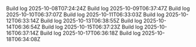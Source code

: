 Build log 2025-10-08T07:24:24Z
Build log 2025-10-09T06:37:47Z
Build log 2025-10-10T06:37:07Z
Build log 2025-10-11T06:33:03Z
Build log 2025-10-12T06:33:14Z
Build log 2025-10-13T06:38:55Z
Build log 2025-10-14T06:36:54Z
Build log 2025-10-15T06:37:23Z
Build log 2025-10-16T06:37:14Z
Build log 2025-10-17T06:36:18Z
Build log 2025-10-18T06:34:08Z
